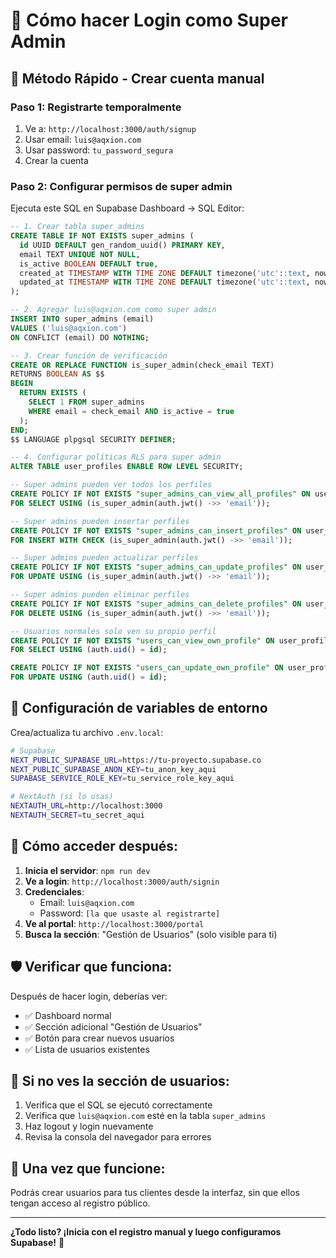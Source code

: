 # 🔐 Cómo hacer Login como Super Admin

## 🚀 **Método Rápido - Crear cuenta manual**

### **Paso 1: Registrarte temporalmente**
1. Ve a: `http://localhost:3000/auth/signup`
2. Usar email: `luis@aqxion.com`
3. Usar password: `tu_password_segura`
4. Crear la cuenta

### **Paso 2: Configurar permisos de super admin**
Ejecuta este SQL en Supabase Dashboard → SQL Editor:

```sql
-- 1. Crear tabla super_admins
CREATE TABLE IF NOT EXISTS super_admins (
  id UUID DEFAULT gen_random_uuid() PRIMARY KEY,
  email TEXT UNIQUE NOT NULL,
  is_active BOOLEAN DEFAULT true,
  created_at TIMESTAMP WITH TIME ZONE DEFAULT timezone('utc'::text, now()) NOT NULL,
  updated_at TIMESTAMP WITH TIME ZONE DEFAULT timezone('utc'::text, now()) NOT NULL
);

-- 2. Agregar luis@aqxion.com como super admin
INSERT INTO super_admins (email) 
VALUES ('luis@aqxion.com')
ON CONFLICT (email) DO NOTHING;

-- 3. Crear función de verificación
CREATE OR REPLACE FUNCTION is_super_admin(check_email TEXT)
RETURNS BOOLEAN AS $$
BEGIN
  RETURN EXISTS (
    SELECT 1 FROM super_admins 
    WHERE email = check_email AND is_active = true
  );
END;
$$ LANGUAGE plpgsql SECURITY DEFINER;

-- 4. Configurar políticas RLS para super admin
ALTER TABLE user_profiles ENABLE ROW LEVEL SECURITY;

-- Super admins pueden ver todos los perfiles
CREATE POLICY IF NOT EXISTS "super_admins_can_view_all_profiles" ON user_profiles
FOR SELECT USING (is_super_admin(auth.jwt() ->> 'email'));

-- Super admins pueden insertar perfiles
CREATE POLICY IF NOT EXISTS "super_admins_can_insert_profiles" ON user_profiles  
FOR INSERT WITH CHECK (is_super_admin(auth.jwt() ->> 'email'));

-- Super admins pueden actualizar perfiles
CREATE POLICY IF NOT EXISTS "super_admins_can_update_profiles" ON user_profiles
FOR UPDATE USING (is_super_admin(auth.jwt() ->> 'email'));

-- Super admins pueden eliminar perfiles  
CREATE POLICY IF NOT EXISTS "super_admins_can_delete_profiles" ON user_profiles
FOR DELETE USING (is_super_admin(auth.jwt() ->> 'email'));

-- Usuarios normales solo ven su propio perfil
CREATE POLICY IF NOT EXISTS "users_can_view_own_profile" ON user_profiles
FOR SELECT USING (auth.uid() = id);

CREATE POLICY IF NOT EXISTS "users_can_update_own_profile" ON user_profiles  
FOR UPDATE USING (auth.uid() = id);
```

## 🔧 **Configuración de variables de entorno**

Crea/actualiza tu archivo `.env.local`:

```bash
# Supabase
NEXT_PUBLIC_SUPABASE_URL=https://tu-proyecto.supabase.co
NEXT_PUBLIC_SUPABASE_ANON_KEY=tu_anon_key_aqui
SUPABASE_SERVICE_ROLE_KEY=tu_service_role_key_aqui

# NextAuth (si lo usas)
NEXTAUTH_URL=http://localhost:3000
NEXTAUTH_SECRET=tu_secret_aqui
```

## 📱 **Cómo acceder después:**

1. **Inicia el servidor**: `npm run dev`
2. **Ve a login**: `http://localhost:3000/auth/signin`
3. **Credenciales**:
   - Email: `luis@aqxion.com`
   - Password: `[la que usaste al registrarte]`
4. **Ve al portal**: `http://localhost:3000/portal`
5. **Busca la sección**: "Gestión de Usuarios" (solo visible para ti)

## 🛡️ **Verificar que funciona:**

Después de hacer login, deberías ver:
- ✅ Dashboard normal
- ✅ Sección adicional "Gestión de Usuarios" 
- ✅ Botón para crear nuevos usuarios
- ✅ Lista de usuarios existentes

## 🚨 **Si no ves la sección de usuarios:**

1. Verifica que el SQL se ejecutó correctamente
2. Verifica que `luis@aqxion.com` esté en la tabla `super_admins`
3. Haz logout y login nuevamente
4. Revisa la consola del navegador para errores

## 🎯 **Una vez que funcione:**

Podrás crear usuarios para tus clientes desde la interfaz, sin que ellos tengan acceso al registro público.

---

**¿Todo listo? ¡Inicia con el registro manual y luego configuramos Supabase!** 🚀

